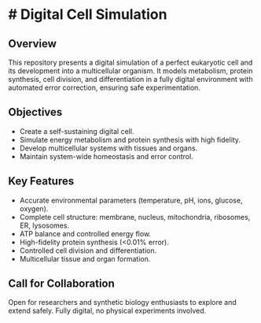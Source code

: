 # # Digital Cell Simulation

## Overview
This repository presents a digital simulation of a perfect eukaryotic cell and its development into a multicellular organism. It models metabolism, protein synthesis, cell division, and differentiation in a fully digital environment with automated error correction, ensuring safe experimentation.

## Objectives
- Create a self-sustaining digital cell.  
- Simulate energy metabolism and protein synthesis with high fidelity.  
- Develop multicellular systems with tissues and organs.  
- Maintain system-wide homeostasis and error control.

## Key Features
- Accurate environmental parameters (temperature, pH, ions, glucose, oxygen).  
- Complete cell structure: membrane, nucleus, mitochondria, ribosomes, ER, lysosomes.  
- ATP balance and controlled energy flow.  
- High-fidelity protein synthesis (<0.01% error).  
- Controlled cell division and differentiation.  
- Multicellular tissue and organ formation.

## Call for Collaboration
Open for researchers and synthetic biology enthusiasts to explore and extend safely. Fully digital, no physical experiments involved.
